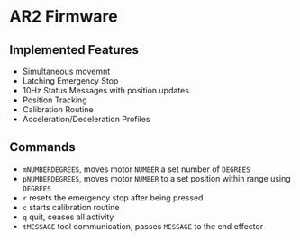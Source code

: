 # AR2 Firmware

## Implemented Features

* Simultaneous movemnt
* Latching Emergency Stop
* 10Hz Status Messages with position updates
* Position Tracking
* Calibration Routine
* Acceleration/Deceleration Profiles

## Commands

* `mNUMBERDEGREES`, moves motor `NUMBER` a set number of `DEGREES`
* `pNUMBERDEGREES`, moves motor `NUMBER` to a set position within range using `DEGREES`
* `r` resets the emergency stop after being pressed
* `c` starts calibration routine
* `q` quit, ceases all activity
* `tMESSAGE` tool communication, passes `MESSAGE` to the end effector 